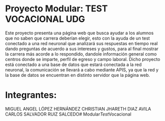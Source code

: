 # Proyecto Modular: TEST VOCACIONAL UDG
Este proyecto presenta una página web que busca ayudar a los alumnos que no saben que carrera deberían elegir, esto con la ayuda de un test conectado a una red neuronal que analizará sus respuestas en tiempo real dando preguntas de acuerdo a sus intereses y gustos, para al final mostrar la carrera más acorde a lo respondido, dandole información general como centros donde se imparte, perfil de egreso y campo laboral.
Dicho proyecto está conectado a una base de datos que estará conectada a la red neuronal, la comunicación se llevará a cabo mediante APIS, ya que la red y la base de datos se encuentran en distinto servidor que la página web.

# Integrantes:
MIGUEL ANGEL LÓPEZ HERNÁNDEZ
CHRISTIAN JHARETH DIAZ AVILA
CARLOS SALVADOR RUIZ SALCEDO#   M o d u l a r _ T e s t _ V o c a c i o n a l  
 